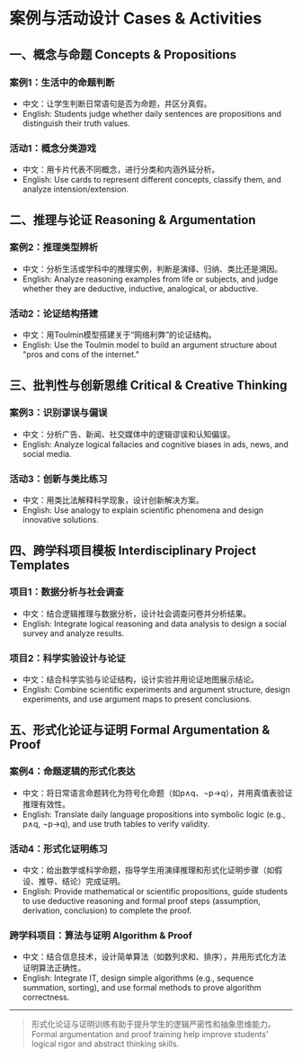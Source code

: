 # 案例与活动设计 Cases & Activities

## 一、概念与命题 Concepts & Propositions

### 案例1：生活中的命题判断

- 中文：让学生判断日常语句是否为命题，并区分真假。
- English: Students judge whether daily sentences are propositions and distinguish their truth values.

### 活动1：概念分类游戏

- 中文：用卡片代表不同概念，进行分类和内涵外延分析。
- English: Use cards to represent different concepts, classify them, and analyze intension/extension.

## 二、推理与论证 Reasoning & Argumentation

### 案例2：推理类型辨析

- 中文：分析生活或学科中的推理实例，判断是演绎、归纳、类比还是溯因。
- English: Analyze reasoning examples from life or subjects, and judge whether they are deductive, inductive, analogical, or abductive.

### 活动2：论证结构搭建

- 中文：用Toulmin模型搭建关于“网络利弊”的论证结构。
- English: Use the Toulmin model to build an argument structure about "pros and cons of the internet."

## 三、批判性与创新思维 Critical & Creative Thinking

### 案例3：识别谬误与偏误

- 中文：分析广告、新闻、社交媒体中的逻辑谬误和认知偏误。
- English: Analyze logical fallacies and cognitive biases in ads, news, and social media.

### 活动3：创新与类比练习

- 中文：用类比法解释科学现象，设计创新解决方案。
- English: Use analogy to explain scientific phenomena and design innovative solutions.

## 四、跨学科项目模板 Interdisciplinary Project Templates

### 项目1：数据分析与社会调查

- 中文：结合逻辑推理与数据分析，设计社会调查问卷并分析结果。
- English: Integrate logical reasoning and data analysis to design a social survey and analyze results.

### 项目2：科学实验设计与论证

- 中文：结合科学实验与论证结构，设计实验并用论证地图展示结论。
- English: Combine scientific experiments and argument structure, design experiments, and use argument maps to present conclusions.

## 五、形式化论证与证明 Formal Argumentation & Proof

### 案例4：命题逻辑的形式化表达

- 中文：将日常语言命题转化为符号化命题（如p∧q、¬p→q），并用真值表验证推理有效性。
- English: Translate daily language propositions into symbolic logic (e.g., p∧q, ¬p→q), and use truth tables to verify validity.

### 活动4：形式化证明练习

- 中文：给出数学或科学命题，指导学生用演绎推理和形式化证明步骤（如假设、推导、结论）完成证明。
- English: Provide mathematical or scientific propositions, guide students to use deductive reasoning and formal proof steps (assumption, derivation, conclusion) to complete the proof.

### 跨学科项目：算法与证明 Algorithm & Proof

- 中文：结合信息技术，设计简单算法（如数列求和、排序），并用形式化方法证明算法正确性。
- English: Integrate IT, design simple algorithms (e.g., sequence summation, sorting), and use formal methods to prove algorithm correctness.

---
> 形式化论证与证明训练有助于提升学生的逻辑严密性和抽象思维能力。
Formal argumentation and proof training help improve students' logical rigor and abstract thinking skills.
